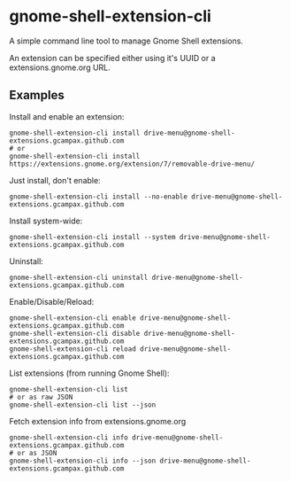 gnome-shell-extension-cli
=========================

A simple command line tool to manage Gnome Shell extensions.

An extension can be specified either using it's UUID or
a extensions.gnome.org URL.

Examples
--------

Install and enable an extension:

```
gnome-shell-extension-cli install drive-menu@gnome-shell-extensions.gcampax.github.com
# or
gnome-shell-extension-cli install https://extensions.gnome.org/extension/7/removable-drive-menu/
```

Just install, don't enable:

```
gnome-shell-extension-cli install --no-enable drive-menu@gnome-shell-extensions.gcampax.github.com
```

Install system-wide:

```
gnome-shell-extension-cli install --system drive-menu@gnome-shell-extensions.gcampax.github.com
```

Uninstall:

```
gnome-shell-extension-cli uninstall drive-menu@gnome-shell-extensions.gcampax.github.com
```

Enable/Disable/Reload:

```
gnome-shell-extension-cli enable drive-menu@gnome-shell-extensions.gcampax.github.com
gnome-shell-extension-cli disable drive-menu@gnome-shell-extensions.gcampax.github.com
gnome-shell-extension-cli reload drive-menu@gnome-shell-extensions.gcampax.github.com
```

List extensions (from running Gnome Shell):

```
gnome-shell-extension-cli list
# or as raw JSON
gnome-shell-extension-cli list --json
```

Fetch extension info from extensions.gnome.org

```
gnome-shell-extension-cli info drive-menu@gnome-shell-extensions.gcampax.github.com
# or as JSON
gnome-shell-extension-cli info --json drive-menu@gnome-shell-extensions.gcampax.github.com
```
